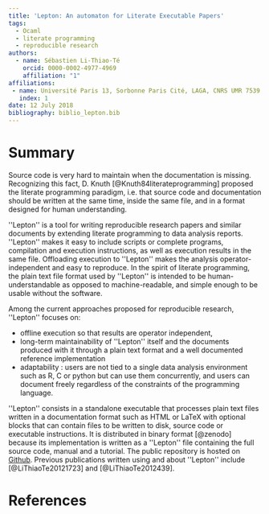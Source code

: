 ```yaml
---
title: 'Lepton: An automaton for Literate Executable Papers'
tags:
  - Ocaml
  - literate programming
  - reproducible research
authors:
  - name: Sébastien Li-Thiao-Té
    orcid: 0000-0002-4977-4969
    affiliation: "1" 
affiliations:
 - name: Université Paris 13, Sorbonne Paris Cité, LAGA, CNRS UMR 7539
   index: 1
date: 12 July 2018
bibliography: biblio_lepton.bib
---
```


# Summary

Source code is very hard to maintain when the documentation is missing. Recognizing
this fact, D. Knuth [@Knuth84literateprogramming] proposed the literate programming
paradigm, i.e. that source code and documentation should be written at the
same time, inside the same file, and in a format designed for human understanding.

''Lepton'' is a tool for writing reproducible research papers and similar documents
by extending literate programming to data analysis reports. ''Lepton'' makes it easy to include
scripts or complete programs, compilation and execution instructions,
as well as execution results in the same file. Offloading execution to ''Lepton'' makes
the analysis operator-independent and easy to reproduce. In the spirit of literate programming,
the plain text file format used by ''Lepton'' is intended to be human-understandable
as opposed to machine-readable, and simple enough to be usable without the software.

Among the current approaches proposed for reproducible research, ''Lepton'' focuses on:

- offline execution so that results are operator independent,
- long-term maintainability of ''Lepton'' itself and the documents produced with it
through a plain text format and a well documented reference implementation
- adaptability : users are not tied to a single data analysis environment such as R, C or
python but can use them concurrently, and users can document freely regardless of
the constraints of the programming language.

''Lepton'' consists in a standalone executable that processes plain text files
written in a documentation format such as HTML or LaTeX with optional blocks that
can contain files to be written to disk, source code or executable instructions.
It is distributed in binary format [@zenodo] because its implementation is written
as a ''Lepton'' file containing the full source code, manual and a tutorial.
The public repository is hosted on [Github](https://github.com/slithiaote/lepton).
Previous publications written using and about ''Lepton'' include [@LiThiaoTe20121723]
and [@LiThiaoTe2012439].

# References
